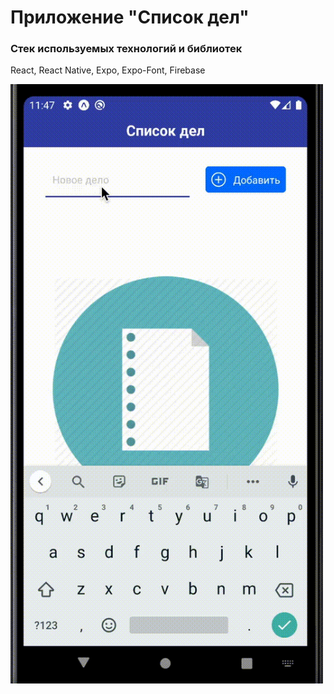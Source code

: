 # Приложение "Список дел"

### Стек используемых технологий и библиотек

React, React Native, Expo, Expo-Font, Firebase

<img width="500" alt="Todo App Demo" src="https://raw.githubusercontent.com/AnatolyKazarin/todo-native/master/Todo.gif">
